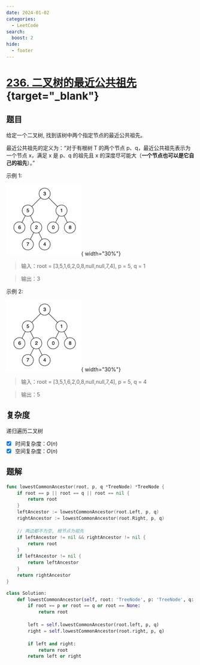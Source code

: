 ```yaml
---
date: 2024-01-02
categories:
  - LeetCode
search:
  boost: 2
hide:
  - footer
---
```


# [236. 二叉树的最近公共祖先](https://leetcode.cn/problems/lowest-common-ancestor-of-a-binary-tree){target="_blank"}

## 题目

给定一个二叉树, 找到该树中两个指定节点的最近公共祖先。

最近公共祖先的定义为：“对于有根树 T 的两个节点 p、q，最近公共祖先表示为一个节点 x，满足 x 是 p、q 的祖先且 x 的深度尽可能大（**一个节点也可以是它自己的祖先**）。”

示例 1:

![](../assets/img/leetcode/236_1.png){ width="30%"}

> 输入：root = [3,5,1,6,2,0,8,null,null,7,4], p = 5, q = 1

> 输出：3

示例 2:

![](../assets/img/leetcode/236_2.png){ width="30%"}

> 输入：root = [3,5,1,6,2,0,8,null,null,7,4], p = 5, q = 4

> 输出：5

## 复杂度

递归遍历二叉树

- [x] 时间复杂度：$O(n)$
- [x] 空间复杂度：$O(n)$

## 题解

```go title="Go"
func lowestCommonAncestor(root, p, q *TreeNode) *TreeNode {
    if root == p || root == q || root == nil {
        return root
    }
    leftAncestor := lowestCommonAncestor(root.Left, p, q)
    rightAncestor := lowestCommonAncestor(root.Right, p, q)

    // 两边都不为空, 根节点为祖先
    if leftAncestor != nil && rightAncestor != nil {
        return root
    }
    if leftAncestor != nil {
        return leftAncestor
    }
    return rightAncestor
}
```

```python title="Python"
class Solution:
    def lowestCommonAncestor(self, root: 'TreeNode', p: 'TreeNode', q: 'TreeNode') -> 'TreeNode':
        if root == p or root == q or root == None:
            return root

        left = self.lowestCommonAncestor(root.left, p, q)
        right = self.lowestCommonAncestor(root.right, p, q)

        if left and right:
            return root
        return left or right
```
